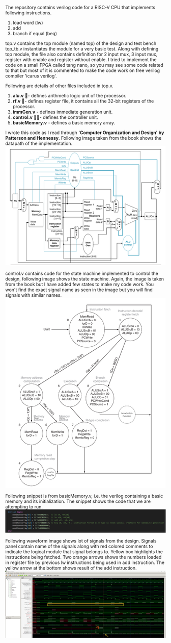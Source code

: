 The repository contains verilog code for a RISC-V CPU that implements following instructions.

1. load word (lw)
2. add
3. branch if equal (beq)

top.v contains the top module (named top) of the design and test bench top_tb.v instantiates the module for a very basic test. Along with defining top module, the file also contains definition for 2 input mux, 3 input mux, register with enable and register without enable. I tried to implement the code on a small FPGA called tang nano, so you may see some code related to that but most of it is commented to make the code work on free verilog compiler 'icarus verilog'. 

Following are details of other files included in top.v.
1. <strong>alu.v</strong> 🧮- defines arithmetic logic unit of the processor.
2. <strong>rf.v</strong> 📁- defines register file, it contains all the 32-bit registers of the processor.
3. <strong>immGen.v</strong> - defines immediate generation unit.
4. <strong>control.v</strong> 👮‍♂️- defines the controller unit.
5. <strong>basicMemory.v</strong> - defines a basic memory array.

I wrote this code as I read through <strong>'Computer Organization and Design' by Patterson and Hennessy</strong>. Following image taken from the book shows the datapath of the implementation.
![Alt text](images/datapath_for_multiCycle_implementation.png "Data path for multi cycle implementation of the design")

control.v contains code for the state machine implemented to control the design, following image shows the state machine. Again, the image is taken from the book but I have added few states to make my code work. You won't find the exact signal name as seen in the image but you will find signals with similar names.
![Alt text](images/StateMachine.png "State machine diagram")

Following snippet is from basicMemory.v, i.e. the verilog containing a basic memory and its initialization. The snippet shows the code that we are attempting to run.
![Alt text](images/memoryContent.png "Memory content")

Following waveform image shows lot of signals from the design. Signals panel contain name of the signals along with red colored comments to indicate the logical module that signal belongs to. Yellow box highlights the instructions being fetched. Two orange arrows shows the numbers loaded in register file by previous lw instructions being used in add instruction. The yellow arrow at the bottom shows result of the add instruction.
![Alt text](images/gtkwaveWaveform.png "Waveforms")
